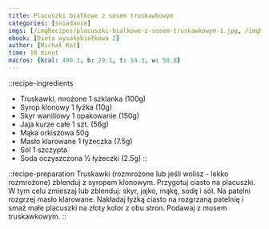 ```yaml
---
title: Placuszki białkowe z sosem truskawkowym
categories: [śniadanie]
imgs: [/imgRecipes/placuszki-bialkowe-z-sosem-truskawkowym-1.jpg, /imgRecipes/placuszki-bialkowe-z-sosem-truskawkowym-2.jpg]
ebook: [Dieta wysokobiałkowa 2]
author: [Michał Kot]
time: 10 minut
macros: {kcal: 490.1, b: 29.1, t: 14.3, w: 58.8}
---
```


::recipe-ingredients
- Truskawki, mrożone 1 szklanka (100g)
- Syrop klonowy 1 łyżka (10g)
- Skyr waniliowy 1 opakowanie (150g)
- Jaja kurze całe 1 szt. (56g)
- Mąka orkiszowa 50g
- Masło klarowane 1 łyżeczka (7.5g)
- Sól 1 szczypta
- Soda oczyszczona ½ łyżeczki (2.5g)
::

::recipe-preparation
Truskawki (rozmrożone lub jeśli wolisz - lekko rozmrożone) zblenduj z syropem klonowym.
Przygotuj ciasto na placuszki. W tym celu zmieszaj lub zblenduj: skyr, jajko, mąkę, sodę i sól. Na patelni rozgrzej masło klarowane.
Nakładaj łyżką ciasto na rozgrzaną patelnię i smaż małe placuszki na złoty kolor z obu stron. Podawaj z musem truskawkowym.
::